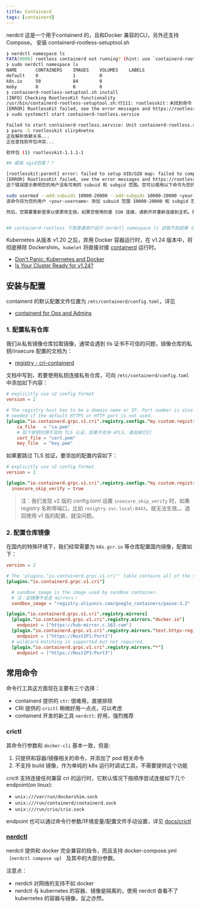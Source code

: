 ```yaml
---
title: Containerd
tags: [containerd]
---
```


nerdctl 这是一个用于containerd 的，且和Docker 兼容的CLI，另外还支持Compose。
安装 containerd-rootless-setuptool.sh
```bash
❯ nerdctl namespace ls
FATA[0000] rootless containerd not running? (hint: use `containerd-rootless-setuptool.sh install` to start rootless containerd): stat /run/user/1000/containerd-rootless: no such file or directory 
❯ sudo nerdctl namespace ls
NAME       CONTAINERS    IMAGES    VOLUMES    LABELS
default    0             1         0              
k8s.io     50            84        0              
moby       0             0         0              
❯ containerd-rootless-setuptool.sh install
[INFO] Checking RootlessKit functionality
/usr/bin/containerd-rootless-setuptool.sh:行111: rootlesskit：未找到命令
[ERROR] RootlessKit failed, see the error messages and https://rootlesscontaine.rs/getting-started/common/ .
❯ sudo systemctl start containerd-rootless.service

Failed to start containerd-rootless.service: Unit containerd-rootless.service not found.
❯ paru -S rootlesskit slirp4netns
正在解析依赖关系...
正在查找软件包冲突...

软件包 (1) rootlesskit-1.1.1-1

## 报错 sgid范围？？

[rootlesskit:parent] error: failed to setup UID/GID map: failed to compute uid/gid map: No subuid ranges found for user 1000 ("admin")
[ERROR] RootlessKit failed, see the error messages and https://rootlesscontaine.rs/getting-started/common/ .
这个错误提示表明您的用户没有可用的 subuid 和 subgid 范围。您可以使用以下命令为您的用户添加 subuid 和 subgid 范围：

sudo usermod --add-subuids 10000-20000 --add-subgids 10000-20000 <your-username>
该命令将为您的用户 <your-username> 添加 subuid 范围 10000-20000 和 subgid 范围 10000-20000。您可以将这些范围更改为适合您的需要的任何值。

然后，您需要重新登录以使更改生效。如果您使用的是 SSH 连接，请断开并重新连接到主机。然后再次尝试运行您的命令。


## containerd-rootless 下用普通用户运行 nerdctl namespace ls 获取不到结果 待解决
```


Kubernetes 从版本 v1.20 之后，弃用 Docker 容器运行时，在 v1.24 版本中，将彻底移除 Dockershim。`kubelet` 将直接对接 [containerd](https://github.com/containerd/containerd) 运行时。

- [Don't Panic: Kubernetes and Docker](https://kubernetes.io/blog/2020/12/02/dont-panic-kubernetes-and-docker/)
- [Is Your Cluster Ready for v1.24?](https://kubernetes.io/blog/2022/03/31/ready-for-dockershim-removal/)

## 安装与配置

containerd 的默认配置文件位置为 `/etc/containerd/config.toml`，详见

- [containerd for Ops and Admins](https://github.com/containerd/containerd/blob/master/docs/ops.md)

### 1. 配置私有仓库

我们从私有镜像仓库拉取镜像，通常会遇到 tls 证书不可信的问题，镜像仓库的私钥/insecure 配置的文档为：

- [registry - cri-containerd](https://github.com/containerd/cri/blob/master/docs/registry.md)

文档中写到，若要使用私钥连接私有仓库，可向 `/etc/containerd/config.toml` 中添加如下内容：

```toml
# explicitly use v2 config format
version = 2

# The registry host has to be a domain name or IP. Port number is also
# needed if the default HTTPS or HTTP port is not used.
[plugin."io.containerd.grpc.v1.cri".registry.configs."my.custom.registry".tls]
    ca_file   = "ca.pem"
    # 如下密钥对用于双向 TLS 认证，如果不支持 mTLS，请去掉它们
    cert_file = "cert.pem"
    key_file  = "key.pem"
```

如果要跳过 TLS 验证，要添加的配置内容如下：

```toml
# explicitly use v2 config format
version = 2

[plugin."io.containerd.grpc.v1.cri".registry.configs."my.custom.registry".tls]
  insecure_skip_verify = true
```

>注：我们发现 v2 版的 config.toml 设置 `insecure_skip_verify` 时，如果 registry 名称带端口，比如 `resigtry.svc.local:8443`，就无法生效。。退回使用 v1 版的配置，就没问题。

### 2. 配置仓库镜像

在国内的特殊环境下，我们经常需要为 `k8s.gcr.io` 等仓库配置国内镜像，配置如下：

```toml
version = 2

# The 'plugins."io.containerd.grpc.v1.cri"' table contains all of the server options.
[plugins."io.containerd.grpc.v1.cri"]

  # sandbox_image is the image used by sandbox container.
  # 注：此镜像不会走 mirrors！
  sandbox_image = "registry.aliyuncs.com/google_containers/pause:3.2"

[plugin."io.containerd.grpc.v1.cri".registry.mirrors]
  [plugin."io.containerd.grpc.v1.cri".registry.mirrors."docker.io"]
    endpoint = ["https://hub-mirror.c.163.com"]
  [plugin."io.containerd.grpc.v1.cri".registry.mirrors."test.https-registry.io"]
    endpoint = ["https://HostIP1:Port1"]
  # wildcard matching is supported but not required.
  [plugin."io.containerd.grpc.v1.cri".registry.mirrors."*"]
    endpoint = ["https://HostIP3:Port3"]
```


## 常用命令

命令行工具这方面现在主要有三个选择：

- containerd 提供的 `ctr`: 很难用，直接排除
- CRI 提供的 `crictl` 稍微好用一点点，可以考虑
- containerd 开发的新工具 `nerdctl`: 好用，强烈推荐

### crictl

其命令行参数和 `docker-cli` 基本一致，但是:

1. 只提供和容器/镜像相关的命令，并添加了 pod 相关命令
2. 不支持 build 镜像，作为单纯的 k8s 运行时调试工具，不需要提供这个功能

crictl 支持连接任何兼容 cri 的运行时，它默认情况下按顺序尝试连接如下几个 endpoint(on linux):

- `unix:///var/run/dockershim.sock`
- `unix:///run/containerd/containerd.sock`
- `unix:///run/crio/crio.sock`

endpoint 也可以通过命令行参数/环境变量/配置文件手动设置，详见 [docs/crictl](https://github.com/kubernetes-sigs/cri-tools/blob/master/docs/crictl.md)


### [nerdctl](https://github.com/containerd/nerdctl)

nerdctl 提供和 docker 完全兼容的指令，而且支持 docker-compose.yml（`nerdctl compose up`） 及其中的大部分参数。

注意点：
- nerdctl 对网络的支持不如 docker
- nerdctl 与 kubernetes 的容器、镜像是隔离的，使用 nerdctl 查看不了 kubernetes 的容器与镜像，反之亦然。



